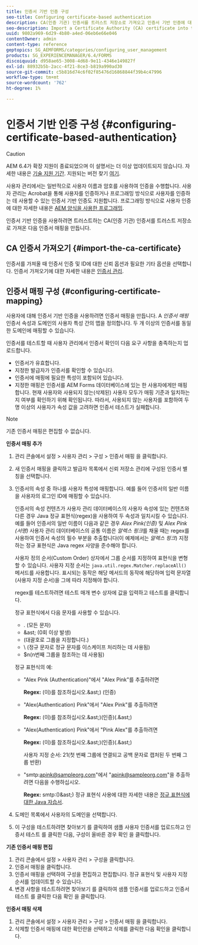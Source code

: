 ```yaml
---
title: 인증서 기반 인증 구성
seo-title: Configuring certificate-based authentication
description: CA(인증 기관) 인증서를 트러스트 저장소로 가져오고 인증서 기반 인증에 대한 인증서 매핑을 만듭니다.
seo-description: Import a Certificate Authority (CA) certificate into the Trust Store and create a certificate mapping for certificate-based authentication.
uuid: 9802a969-6d29-4b80-a4ed-06eb6e66e046
contentOwner: admin
content-type: reference
geptopics: SG_AEMFORMS/categories/configuring_user_management
products: SG_EXPERIENCEMANAGER/6.4/FORMS
discoiquuid: d958ae65-3008-4d68-9e11-4346e149827f
exl-id: 88932b5b-2acc-4f21-8ce3-b819a990ad30
source-git-commit: c5b816d74c6f02f85476d16868844f39b4c47996
workflow-type: tm+mt
source-wordcount: '762'
ht-degree: 1%

---
```


# 인증서 기반 인증 구성 {#configuring-certificate-based-authentication}

>[!CAUTION]
>
>AEM 6.4가 확장 지원이 종료되었으며 이 설명서는 더 이상 업데이트되지 않습니다. 자세한 내용은 [기술 지원 기간](https://helpx.adobe.com/kr/support/programs/eol-matrix.html). 지원되는 버전 찾기 [여기](https://experienceleague.adobe.com/docs/).

사용자 관리에서는 일반적으로 사용자 이름과 암호를 사용하여 인증을 수행합니다. 사용자 관리는 Acrobat을 통해 사용자를 인증하거나 프로그래밍 방식으로 사용자를 인증하는 데 사용할 수 있는 인증서 기반 인증도 지원합니다. 프로그래밍 방식으로 사용자 인증에 대한 자세한 내용은 [AEM 양식을 사용한 프로그래밍](https://www.adobe.com/go/learn_aemforms_programming_63).

인증서 기반 인증을 사용하려면 트러스트하는 CA(인증 기관) 인증서를 트러스트 저장소로 가져온 다음 인증서 매핑을 만듭니다.

## CA 인증서 가져오기 {#import-the-ca-certificate}

인증서를 가져올 때 인증서 인증 및 ID에 대한 신뢰 옵션과 필요한 기타 옵션을 선택합니다. 인증서 가져오기에 대한 자세한 내용은 [인증서 관리](/help/forms/using/admin-help/certificates.md#managing-certificates).

## 인증서 매핑 구성 {#configuring-certificate-mapping}

사용자에 대해 인증서 기반 인증을 사용하려면 인증서 매핑을 만듭니다. A *인증서 매핑* 인증서 속성과 도메인의 사용자 특성 간의 맵을 정의합니다. 두 개 이상의 인증서를 동일한 도메인에 매핑할 수 있습니다.

인증서를 테스트할 때 사용자 관리에서 인증서 확인이 다음 요구 사항을 충족하는지 업로드합니다.

* 인증서가 유효합니다.
* 지정한 발급자가 인증서를 확인할 수 있습니다.
* 인증서에 매핑에 필요한 특성이 포함되어 있습니다.
* 지정한 매핑은 인증서를 AEM Forms 데이터베이스에 있는 한 사용자에게만 매핑합니다. 현재 사용자와 사용되지 않는(삭제된) 사용자 모두가 매핑 기준과 일치하는지 여부를 확인하기 위해 확인됩니다. 따라서, 사용되지 않는 사용자를 포함하여 두 명 이상의 사용자가 속성 값을 고려하면 인증서 테스트가 실패합니다.

>[!NOTE]
>
>기존 인증서 매핑은 편집할 수 없습니다.

**인증서 매핑 추가**

1. 관리 콘솔에서 설정 > 사용자 관리 > 구성 > 인증서 매핑 을 클릭합니다.
1. 새 인증서 매핑을 클릭하고 발급자 목록에서 신뢰 저장소 관리에 구성된 인증서 별칭을 선택합니다.
1. 인증서의 속성 중 하나를 사용자 특성에 매핑합니다. 예를 들어 인증서의 일반 이름을 사용자의 로그인 ID에 매핑할 수 있습니다.

   인증서의 속성 컨텐츠가 사용자 관리 데이터베이스의 사용자 속성에 있는 컨텐츠와 다른 경우 Java 정규 표현식(regex)을 사용하여 두 속성과 일치시킬 수 있습니다. 예를 들어 인증서의 일반 이름이 다음과 같은 경우 *Alex Pink(인증)* 및 *Alex Pink (서명)* 사용자 관리 데이터베이스의 공통 이름은 *알렉스 핑크*&#x200B;를 채울 때는 regex를 사용하여 인증서 속성의 필수 부분을 추출합니다(이 예제에서는 *알렉스 핑크*) 지정하는 정규 표현식은 Java regex 사양을 준수해야 합니다.

   사용자 정의 순서(Custom Order) 상자에서 그룹 순서를 지정하여 표현식을 변형할 수 있습니다. 사용자 지정 순서는 `java.util.regex.Matcher.replaceAll()` 메서드를 사용합니다. 표시되는 동작은 해당 메서드의 동작에 해당하며 입력 문자열(사용자 지정 순서)을 그에 따라 지정해야 합니다.

   regex를 테스트하려면 테스트 매개 변수 상자에 값을 입력하고 테스트를 클릭합니다.

   정규 표현식에서 다음 문자를 사용할 수 있습니다.

   * . (모든 문자)
   * &amp;ast; (0회 이상 발생)
   * (대괄호로 그룹을 지정합니다.)
   * \ (정규 문자로 정규 문자를 이스케이프 처리하는 데 사용됨)
   * $n(n번째 그룹을 참조하는 데 사용됨)

   정규 표현식의 예:

   * &quot;Alex Pink (Authentication)&quot;에서 &quot;Alex Pink&quot;를 추출하려면

      **Regex:** (이)를 참조하십시오.&amp;ast;) \(인증\)

   * &quot;Alex(Authentication) Pink&quot;에서 &quot;Alex Pink&quot;를 추출하려면

      **Regex:** (이)를 참조하십시오.&amp;ast;)\(인증\)(.&amp;ast;)

   * &quot;Alex(Authentication) Pink&quot;에서 &quot;Pink Alex&quot;를 추출하려면

      **Regex:** (이)를 참조하십시오.&amp;ast;)\(인증\)(.&amp;ast;)

      사용자 지정 순서: $2$1(첫 번째 그룹에 연결되고 공백 문자로 캡처된 두 번째 그룹 반환)

   * &quot;smtp:apink@sampleorg.com&quot;에서 &quot;apink@sampleorg.com&quot;을 추출하려면 다음을 수행하십시오.

      **Regex:** smtp:()&amp;ast;)
   정규 표현식 사용에 대한 자세한 내용은 [정규 표현식에 대한 Java 자습서](https://java.sun.com/docs/books/tutorial/essential/regex/).

1. 도메인 목록에서 사용자의 도메인을 선택합니다.
1. 이 구성을 테스트하려면 찾아보기 를 클릭하여 샘플 사용자 인증서를 업로드하고 인증서 테스트 를 클릭한 다음, 구성이 올바른 경우 확인 을 클릭합니다.

**기존 인증서 매핑 편집**

1. 관리 콘솔에서 설정 > 사용자 관리 > 구성을 클릭합니다.
1. 인증서 매핑을 클릭합니다.
1. 인증서 매핑을 선택하여 구성을 편집하고 편집합니다. 정규 표현식 및 사용자 지정 순서를 업데이트할 수 있습니다.
1. 변경 사항을 테스트하려면 찾아보기 를 클릭하여 샘플 인증서를 업로드하고 인증서 테스트 를 클릭한 다음 확인 을 클릭합니다.

**인증서 매핑 삭제**

1. 관리 콘솔에서 설정 > 사용자 관리 > 구성 > 인증서 매핑 을 클릭합니다.
1. 삭제할 인증서 매핑에 대한 확인란을 선택하고 삭제를 클릭한 다음 확인을 클릭합니다.

